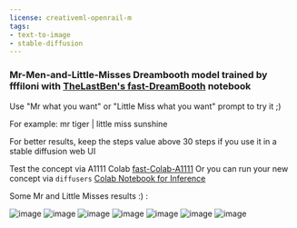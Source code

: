 ```yaml
---
license: creativeml-openrail-m
tags:
- text-to-image
- stable-diffusion
---
```

### Mr-Men-and-Little-Misses Dreambooth model trained by fffiloni with [TheLastBen's fast-DreamBooth](https://colab.research.google.com/github/TheLastBen/fast-stable-diffusion/blob/main/fast-DreamBooth.ipynb) notebook

Use "Mr what you want" or "Little Miss what you want" prompt to try it ;)

For example: mr tiger | little miss sunshine 

For better results, keep the steps value above 30 steps if you use it in a stable diffusion web UI

Test the concept via A1111 Colab [fast-Colab-A1111](https://colab.research.google.com/github/TheLastBen/fast-stable-diffusion/blob/main/fast_stable_diffusion_AUTOMATIC1111.ipynb)
Or you can run your new concept via `diffusers` [Colab Notebook for Inference](https://colab.research.google.com/github/huggingface/notebooks/blob/main/diffusers/sd_dreambooth_inference.ipynb)

Some Mr and Little Misses results :) :

![image](https://huggingface.co/fffiloni/mr-men-and-little-misses/resolve/main/macron.png)
![image](https://huggingface.co/fffiloni/mr-men-and-little-misses/resolve/main/mr-boris.png)
![image](https://huggingface.co/fffiloni/mr-men-and-little-misses/resolve/main/pikachu.png)
![image](https://huggingface.co/fffiloni/mr-men-and-little-misses/resolve/main/pompier.png)
![image](https://huggingface.co/fffiloni/mr-men-and-little-misses/resolve/main/rihanna.png)
![image](https://huggingface.co/fffiloni/mr-men-and-little-misses/resolve/main/tiger.png)
![image](https://huggingface.co/fffiloni/mr-men-and-little-misses/resolve/main/trump2.png)
